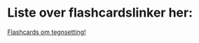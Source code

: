 <h1> Liste over flashcardslinker her: </h1>


<a href="https://www.remnote.com/a/Gramatikk-flashcards-Hvor-skal-tegnene-settes/67be062574ef69df4315ba89"> Flashcards om tegnsetting!</a>
